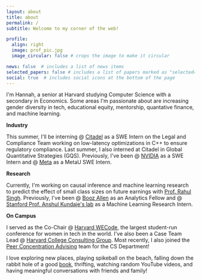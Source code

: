```yaml
---
layout: about
title: about
permalink: /
subtitle: Welcome to my corner of the web!

profile:
  align: right
  image: prof_pic.jpg
  image_circular: false # crops the image to make it circular

news: false  # includes a list of news items
selected_papers: false # includes a list of papers marked as "selected={true}"
social: true  # includes social icons at the bottom of the page
---
```


I'm Hannah, a senior at Harvard studying Computer Science with a secondary in Economics. Some areas I'm passionate about are increasing gender diversity in tech, educational equity, mentorship, quantative finance, and machine learning. 

**Industry**

This summer, I'll be interning @ [Citadel](https://www.citadel.com/) as a SWE Intern on the Legal and Compliance Team working on low-latency optimizations in C++ to ensure regulatory compliance. Last summer, I also interned at Citadel in Global Quantitative Strategies (GQS). Previously, I've been @ [NVIDIA](https://www.nvidia.com/en-us/) as a SWE Intern and @ [Meta](https://about.meta.com/) as a MetaU SWE Intern.

**Research**

Currently, I'm working on causal inference and machine learning research to predict the effect of small class sizes on future earnings with [Prof. Rahul Singh](https://sites.google.com/view/r4hu1/). Previously, I've been @ [Booz Allen](https://www.boozallen.com/) as an Analytics Fellow and @ [Stanford Prof. Anshul Kundaje's lab](https://sites.google.com/site/anshulkundaje/Home) as a Machine Learning Research Intern.

**On Campus**

I served as the Co-Chair @ [Harvard WECode](https://www.harvardwecode.com/), the largest student-run conference for women in tech in the world. I've also been a Case Team Lead @ [Harvard College Consulting Group](https://www.harvardconsulting.org/). Most recently, I also joined the [Peer Concentration Advising](https://www.harvardconsulting.org/) team for the CS Department!

I love exploring new places, playing spikeball on the beach, falling down the rabbit hole of a good [book](https://www.goodreads.com/user/show/24304067-hannah-zhou), thrifting, watching random YouTube videos, and having meaningful conversations with friends and family!
